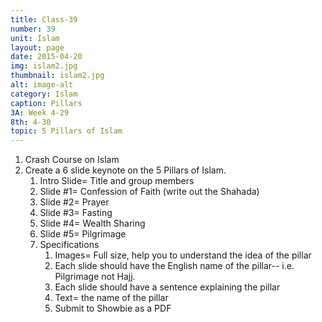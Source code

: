 ```yaml
---
title: Class-39
number: 39	
unit: Islam
layout: page
date: 2015-04-20
img: islam2.jpg
thumbnail: islam2.jpg
alt: image-alt
category: Islam
caption: Pillars
3A: Week 4-29
8th: 4-30
topic: 5 Pillars of Islam
---
```


1. Crash Course on Islam
1. Create a 6 slide keynote on the 5 Pillars of Islam.  
	1. Intro Slide= Title and group members
	2. Slide #1= Confession of Faith (write out the Shahada)
	3. Slide #2= Prayer
	4. Slide #3= Fasting
	5. Slide #4= Wealth Sharing
	6. Slide #5= Pilgrimage
	2. Specifications
		1. Images= Full size, help you to understand the idea of the pillar
		2. Each slide should have the English name of the pillar-- i.e. Pilgrimage not Hajj.  
		3. Each slide should have a sentence explaining the pillar
		2. Text= the name of the pillar
		3. Submit to Showbie as a PDF



